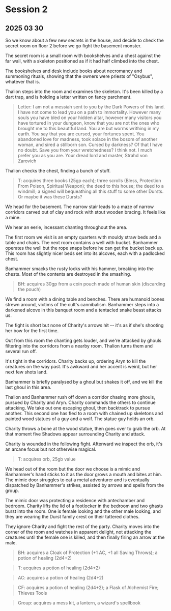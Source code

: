 
# Session 2
## 2025 03 30

So we know about a few new secrets in the house, and decide to check the secret room on floor 2 before we go fight the basement monster.

The secret room is a small room with bookshelves and a chest against the far wall, with a skeleton positioned as if it had half climbed into the chest.

The bookshelves and desk include books about necromancy and summoning rituals, showing that the owners were priests of "Osybus", whatever that is.

Thalion steps into the room and examines the skeleton. It's been killed by a dart trap, and is holding a letter written on fancy parchment.

> Letter: I am not a messiah sent to you by the Dark Powers of this land. I have not come to lead you on a path to immortality. However many souls you have bled on your hidden altar, however many visitors you have tortured in your dungeon, know that you are not the ones who brought me to this beautiful land. You are but worms writhing in my earth.
> You say that you are cursed, your fortunes spent. You abandoned love for madness, took solace in the bosom of another woman, and sired a stillborn son. Cursed by darkness? Of that I have no doubt. Save you from your wretchedness? I think not. I much prefer you as you are.
    Your dread lord and master,
    Strahd von Zarovich

Thalion checks the chest, finding a bunch of stuff.

> T: acquires three books (25gp each); three scrolls (Bless, Protection From Poison, Spiritual Weapon); the deed to this house; the deed to a windmill; a signed will bequeathing all this stuff to some other Dursts. Or maybe it was these Dursts?

We head for the basement. The narrow stair leads to a maze of narrow corridors carved out of clay and rock with stout wooden bracing. It feels like a mine.

We hear an eerie, incessant chanting throughout the area.

The first room we visit is an empty quarters with mouldy straw beds and a table and chairs. The next room contains a well with bucket. Banhammer operates the well but the rope snaps before he can get the bucket back up. This room has slightly nicer beds set into its alcoves, each with a padlocked chest.

Banhammer smacks the rusty locks with his hammer, breaking into the chests. Most of the contents are destroyed in the smashing.

> BH: acquires 30gp from a coin pouch made of human skin (discarding the pouch)

We find a room with a dining table and benches. There are humanoid bones strewn around, victims of the cult's cannibalism. Banhammer steps into a darkened alcove in this banquet room and a tentacled snake beast attacks us.

The fight is short but none of Charity's arrows hit -- it's as if she's shooting her bow for the first time.

Out from this room the chanting gets louder, and we're attacked by ghouls filtering into the corridors from a nearby room. Thalion turns them and several run off.

It's tight in the corridors. Charity backs up, ordering Aryn to kill the creatures on the way past. It's awkward and her accent is weird, but her next few shots land.

Banhammer is briefly paralysed by a ghoul but shakes it off, and we kill the last ghoul in this area.

Thalion and Banhammer rush off down a corridor chasing more ghouls, pursued by Charity and Aryn. Charity commands the others to continue attacking. We take out one escaping ghoul, then backtrack to pursue another. This second one has fled to a room with chained up skeletons and painted wood statues of a guy and a wolf. The statue guy holds an orb.

Charity throws a bone at the wood statue, then goes over to grab the orb. At that moment five Shadows appear surrounding Charity and attack.

Charity is wounded in the following fight. Afterward we inspect the orb, it's an arcane focus but not otherwise magical.

> T: acquires orb, 25gb value

We head out of the room but the door we choose is a mimic and Banhammer's hand sticks to it as the door grows a mouth and bites at him. The mimic door struggles to eat a metal adventurer and is eventually dispatched by Banhammer's strikes, assisted by arrows and spells from the group.

The mimic door was protecting a residence with antechamber and bedroom. Charity lifts the lid of a footlocker in the bedroom and two ghasts burst into the room. One is female looking and the other male looking, and they are wearing the Durst family crest on their tattered clothes.

They ignore Charity and fight the rest of the party. Charity moves into the corner of the room and watches in apparent delight, not attacking the creatures until the female one is killed, and then finally firing an arrow at the male.

> BH: acquires a Cloak of Protection (+1 AC, +1 all Saving Throws); a potion of healing (2d4+2)

> T: acquires a potion of healing (2d4+2)

> AC: acquires a potion of healing (2d4+2)

> CF: acquires a potion of healing (2d4+2); a Flask of Alchemist Fire; Thieves Tools

> Group: acquires a mess kit, a lantern, a wizard's spellbook
